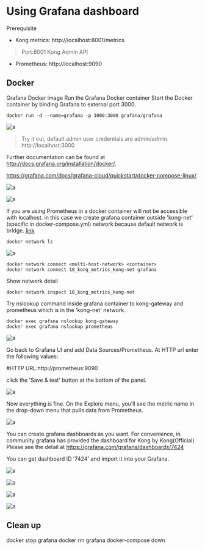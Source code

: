
# Using Grafana dashboard

Prerequisite
- Kong metrics: http://localhost:8001/metrics
> Port:8001 Kong Admin API
- Prometheus: http://localhost:9090



## Docker
Grafana Docker image
Run the Grafana Docker container
Start the Docker container by binding Grafana to external port 3000.
```
docker run -d --name=grafana -p 3000:3000 grafana/grafana
```
![a](./images/Screenshot-110240.png)

> Try it out, default admin user credentials are admin/admin.
> http://localhost:3000

Further documentation can be found at http://docs.grafana.org/installation/docker/.

https://grafana.com/docs/grafana-cloud/quickstart/docker-compose-linux/

![a](./images/Screenshot-094944.png)

![a](./images/Screenshot-095356.png)

If you are using Prometheus in a docker container will not be accessible with localhost.
in this case we create grafana container outside 'kong-net' (specific in docker-compose.yml) network because default network is bridge. [link](https://docs.docker.com/network/)
```
docker network ls 
```
![a](./images/Screenshot-102019.png)

```
docker network connect <multi-host-network> <container>
docker network connect 10_kong_metrics_kong-net grafana
```

Show network detail
```
docker network inspect 10_kong_metrics_kong-net
```

Try nslookup command inside grafana container to kong-gateway and prometheus which is in the 'kong-net' network.
```
docker exec grafana nslookup kong-gateway
docker exec grafana nslookup prometheus
```

![a](./images/Screenshot-102958.png)

Go back to Grafana UI and add Data Sources/Prometheus.
At HTTP url enter the following values:

#HTTP
URL:http://prometheus:9090

click the 'Save & test' button at the bottom of the panel.

![a](./images/screencapture-2022-02-18-10_34_20.png)

Now everything is fine. On the Explore menu, you'll see the metric name in the drop-down menu that pulls data from Prometheus.

![a](./images/Screenshot-104145.png)

You can create grafana dashboards as you want. 
For convenience, in community grafana has provided the dashboard for Kong by Kong(Official) 
Please see the detail at https://grafana.com/grafana/dashboards/7424

You can get dashboard ID '7424' and import it into your Grafana.

![a](./images/Screenshot-104702.png)

![a](./images/Screenshot-104744.png)

![a](./images/Screenshot-104808.png)

![a](./images/screencapture-2022-02-18-10_57_46.png)


## Clean up
docker stop grafana
docker rm grafana
docker-compose down